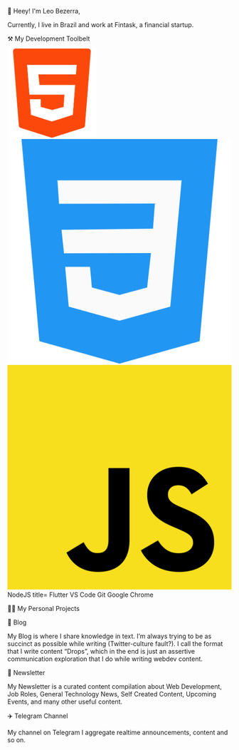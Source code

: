 👋  Heey!
I'm Leo Bezerra,

Currently, I live in Brazil and work at Fintask, a financial startup.

⚒ My Development Toolbelt

<img src="assets/html.svg" width="200" height="200" /> ![](assets/css-3.svg) ![](assets/javascript.svg) NodeJS     title=    Flutter    VS Code    Git    Google Chrome


👨‍💻   My Personal Projects

📝  Blog

My Blog is where I share knowledge in text. I’m always trying to be as succinct as possible while writing (Twitter-culture fault?). I call the format that I write content “Drops”, which in the end is just an assertive communication exploration that I do while writing webdev content.

📰  Newsletter

My Newsletter is a curated content compilation about Web Development, Job Roles, General Technology News, Self Created Content, Upcoming Events, and many other useful content.

✈️  Telegram Channel

My channel on Telegram I aggregate realtime announcements, content and so on.